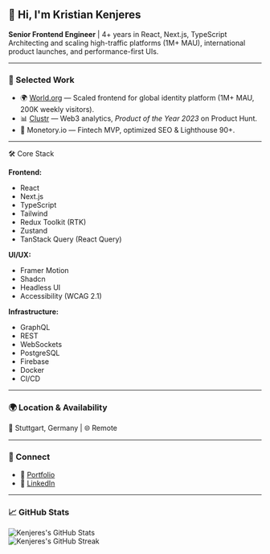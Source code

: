 ## 👋 Hi, I'm Kristian Kenjeres  

**Senior Frontend Engineer** | 4+ years in React, Next.js, TypeScript  
Architecting and scaling high-traffic platforms (1M+ MAU), international product launches, and performance-first UIs.  

---

### 🚀 Selected Work
- 🌍 [World.org](https://world.org) — Scaled frontend for global identity platform (1M+ MAU, 200K weekly visitors).  
- 📊 [Clustr](https://clustr.io) — Web3 analytics, *Product of the Year 2023* on Product Hunt.  
- 💸 Monetory.io — Fintech MVP, optimized SEO & Lighthouse 90+.  

---

🛠️ Core Stack  

**Frontend:**  
* React  
* Next.js  
* TypeScript  
* Tailwind  
* Redux Toolkit (RTK)  
* Zustand  
* TanStack Query (React Query)  

**UI/UX:**  
* Framer Motion  
* Shadcn  
* Headless UI  
* Accessibility (WCAG 2.1)  

**Infrastructure:**  
* GraphQL  
* REST  
* WebSockets  
* PostgreSQL  
* Firebase  
* Docker  
* CI/CD  


---

### 🌍 Location & Availability
📍 Stuttgart, Germany | 🌐 Remote  

---

### 🤝 Connect
- 🔗 [Portfolio](https://kenjeres.com)  
- 💼 [LinkedIn](https://linkedin.com/in/kristiankenjeres)  

---

### 📈 GitHub Stats
![Kenjeres's GitHub Stats](https://github-readme-stats.vercel.app/api?username=kkenjeres&show_icons=true&count_private=true&theme=default&hide_border=true)  
![Kenjeres's GitHub Streak](https://github-readme-streak-stats.herokuapp.com/?user=kkenjeres&theme=default&hide_border=true)  
